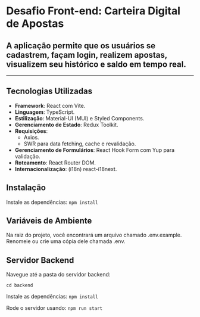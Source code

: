 # Desafio Front-end: Carteira Digital de Apostas

## A aplicação permite que os usuários se cadastrem, façam login, realizem apostas, visualizem seu histórico e saldo em tempo real.

---

## Tecnologias Utilizadas

- **Framework**: React com Vite.
- **Linguagem**: TypeScript.
- **Estilização**: Material-UI (MUI) e Styled Components.
- **Gerenciamento de Estado**: Redux Toolkit.
- **Requisições**:
  - Axios.
  - SWR para data fetching, cache e revalidação.
- **Gerenciamento de Formulários**: React Hook Form com Yup para validação.
- **Roteamento**: React Router DOM.
- **Internacionalização**: (i18n) react-i18next.

## Instalação

Instale as dependências:
`npm install`

## Variáveis de Ambiente

Na raiz do projeto, você encontrará um arquivo chamado .env.example. Renomeie ou crie uma cópia dele chamada .env.

## Servidor Backend

Navegue até a pasta do servidor backend:

`cd backend`

Instale as dependências:
`npm install`

Rode o servidor usando:
`npm run start`
